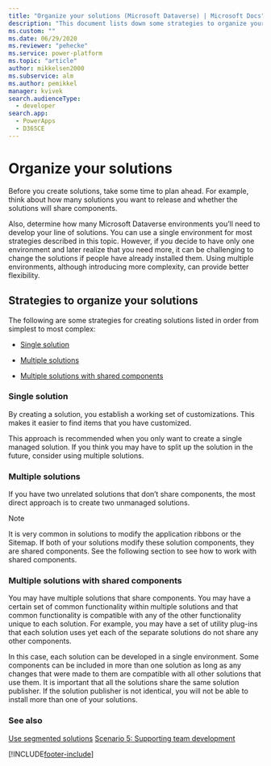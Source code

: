 ```yaml
---
title: "Organize your solutions (Microsoft Dataverse) | Microsoft Docs" # Intent and product brand in a unique string of 43-59 chars including spaces
description: "This document lists down some strategies to organize your solutions" # 115-145 characters including spaces. This abstract displays in the search result.
ms.custom: ""
ms.date: 06/29/2020
ms.reviewer: "pehecke"
ms.service: power-platform
ms.topic: "article"
author: mikkelsen2000
ms.subservice: alm
ms.author: pemikkel
manager: kvivek
search.audienceType: 
  - developer
search.app: 
  - PowerApps
  - D365CE
---
```


# Organize your solutions

Before you create solutions, take some time to plan ahead. For example, think about how many solutions you want to release and whether the solutions will share components.  
  
 Also, determine how many Microsoft Dataverse environments you’ll need to develop your line of solutions. You can use a single environment for most strategies described in this topic. However, if you decide to have only one environment and later realize that you need more, it can be challenging to change the solutions if people have already installed them. Using multiple environments, although introducing more complexity, can provide better flexibility.  
  
## Strategies to organize your solutions

 The following are some strategies for creating solutions listed in order from simplest to most complex:  
  
- [Single solution](#single-solution)  
  
- [Multiple solutions](#multiple-solutions)  
  
- [Multiple solutions with shared components](#multiple-solutions-with-shared-components)
  
### Single solution

 By creating a solution, you establish a working set of customizations. This makes it easier to find items that you have customized.  
  
 This approach is recommended when you only want to create a single managed solution. If you think you may have to split up the solution in the future, consider using multiple solutions.  

### Multiple solutions

 If you have two unrelated solutions that don’t share components, the most direct approach is to create two unmanaged solutions.  
  
> [!NOTE]
> It is very common in solutions to modify the application ribbons or the Sitemap. If both of your solutions modify these solution components, they are shared components. See the following section to see how to work with shared components.

### Multiple solutions with shared components

 You may have multiple solutions that share components. You may have a certain set of common functionality within multiple solutions and that common functionality is compatible with any of the other functionality unique to each solution. For example, you may have a set of utility plug-ins that each solution uses yet each of the separate solutions do not share any other components.  
  
 In this case, each solution can be developed in a single environment. Some components can be included in more than one solution as long as any changes that were made to them are compatible with all other solutions that use them. It is important that all the solutions share the same solution publisher. If the solution publisher is not identical, you will not be able to install more than one of your solutions.
  
### See also  

[Use segmented solutions](./segmented-solutions-alm.md)
[Scenario 5: Supporting team development](team-development-alm.md)


[!INCLUDE[footer-include](../includes/footer-banner.md)]